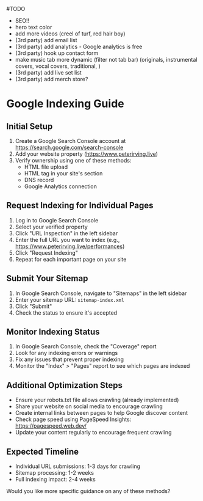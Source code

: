 #TODO 

- SEO!!
- hero text color
- add more videos (creel of turf, red hair boy)
- (3rd party) add email list 
- (3rd party) add analytics - Google analytics is free
- (3rd party) hook up contact form
- make music tab more dynamic (filter not tab bar) (originals, instrumental covers, vocal covers, traditional, )
- (3rd party) add live set list
- (3rd party) add merch store?



# Google Indexing Guide

## Initial Setup
1. Create a Google Search Console account at https://search.google.com/search-console
2. Add your website property (https://www.peterirving.live)
3. Verify ownership using one of these methods:
   - HTML file upload
   - HTML tag in your site's <head> section
   - DNS record
   - Google Analytics connection

## Request Indexing for Individual Pages
1. Log in to Google Search Console
2. Select your verified property
3. Click "URL Inspection" in the left sidebar
4. Enter the full URL you want to index (e.g., https://www.peterirving.live/performances)
5. Click "Request Indexing"
6. Repeat for each important page on your site

## Submit Your Sitemap
1. In Google Search Console, navigate to "Sitemaps" in the left sidebar
2. Enter your sitemap URL: `sitemap-index.xml`
3. Click "Submit"
4. Check the status to ensure it's accepted

## Monitor Indexing Status
1. In Google Search Console, check the "Coverage" report
2. Look for any indexing errors or warnings
3. Fix any issues that prevent proper indexing
4. Monitor the "Index" > "Pages" report to see which pages are indexed

## Additional Optimization Steps
- Ensure your robots.txt file allows crawling (already implemented)
- Share your website on social media to encourage crawling
- Create internal links between pages to help Google discover content
- Check page speed using PageSpeed Insights: https://pagespeed.web.dev/
- Update your content regularly to encourage frequent crawling

## Expected Timeline
- Individual URL submissions: 1-3 days for crawling
- Sitemap processing: 1-2 weeks
- Full indexing impact: 2-4 weeks

Would you like more specific guidance on any of these methods?